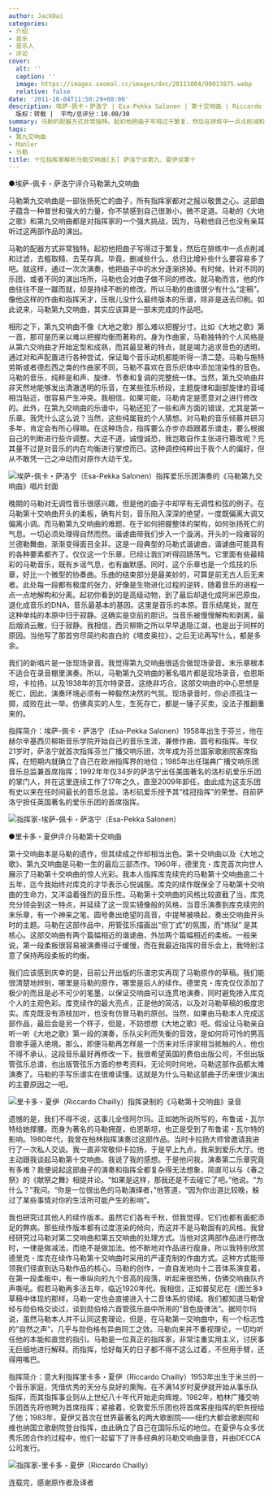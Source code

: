 ```yaml
---
author: JackDai
categories:
- 介绍
- 音乐
- 音乐人
- 评论
cover:
  alt: ''
  caption: ''
  image: https://images.soomal.cc/images/doc/20111004/00013875.webp
  relative: false
date: '2011-10-04T11:50:29+08:00'
description: 埃萨-佩卡・萨洛宁 | Esa-Pekka Salonen | 第十交响曲 | Riccardo Chailly | 里卡多・夏伊 | 源自：译自《留声机》杂志  |
  版权：转载 |  平均/总评分：10.00/30
summary: 马勒的配器方式非常独特。起初他把曲子写得过于繁复，然后在排练中一点点削减和过滤，去粗取精、去芜存真。毕竟，删减些什么，总归比增补些什么要容易多了吧。就这样，通过一次次演奏，他把曲子中的水分逐渐挤掉。有时候，针对不同的乐团，或者不同的演出场所，马勒也会对曲子……
tags:
- 第九交响曲
- Mahler
- 马勒
title: 十位指挥家解析马勒交响曲[五] 萨洛宁谈第九、夏伊谈第十
---
```


●埃萨-佩卡・萨洛宁评介马勒第九交响曲



马勒第九交响曲是一部张扬死亡的曲子，所有指挥家都对之报以敬畏之心。这部曲子蕴含一种普世和强大的力量，你不禁感到自己很渺小，微不足道。马勒的《大地之歌》和第九交响曲都是对指挥家的一个强大挑战，因为，马勒他自己也没有亲耳听过这两部作品的演出。

马勒的配器方式非常独特。起初他把曲子写得过于繁复，然后在排练中一点点削减和过滤，去粗取精、去芜存真。毕竟，删减些什么，总归比增补些什么要容易多了吧。就这样，通过一次次演奏，他把曲子中的水分逐渐挤掉。有时候，针对不同的乐团，或者不同的演出场所，马勒也会对曲子做不同的修改。就马勒而言，他的作曲往往不是一蹴而就，却是持续不断的修改。所以马勒的曲谱很少有什么“定稿”。像他这样的作曲和指挥天才，压根儿没什么最终版本的乐谱，除非是送去印刷。如此说来，马勒第九交响曲，其实应该算是一部未完成的作品吧。

相形之下，第九交响曲不像《大地之歌》那么难以把握分寸。比如《大地之歌》第一首，那可是历来以难以把握均衡而著称的。身为作曲家，马勒独特的个人风格是从第六交响曲才开始定型和成熟，而其最显著的特点，就是竭力追求音色的透明，通过对和声配置进行各种尝试，保证每个音乐动机都能听得一清二楚。马勒与施特劳斯或者德彪西之类的作曲家不同，马勒不喜欢在音乐织体中添加渲染性的音色。马勒的音乐，纯粹是和声、旋律、节奏和复调的完整统一体。当然，第九交响曲并非天然地能够发出清澈透明的乐音，在某些弦乐桥段，主题旋律和副部旋律的音域相当贴近，很容易产生冲突。我相信，如果可能，马勒肯定是愿意对之进行修改的。此外，在第九交响曲的乐谱中，马勒还犯了一些和声方面的错误，尤其是第一乐章。我凭什么这么说？当然，这些纯属我的个人猜想。对马勒的音乐倾慕并研习多年，肯定会有所心得嘛。在这种场合，指挥要么亦步亦趋跟着乐谱走，要么根据自己的判断进行些许调整。大逆不道，诚惶诚恐，我岂敢自作主张进行篡改呢？充其量不过是对音乐的内在均衡进行掌控而已。这种调控纯粹出于我个人的偏好，但从不敢凭一己之冲动而对原作大动干戈。

![埃萨-佩卡・萨洛宁（Esa-Pekka Salonen）指挥爱乐乐团演奏的《马勒第九交响曲》唱片封面](https://images.soomal.cc/images/doc/20111004/00013876.webp)





晚期的马勒对无调性音乐很感兴趣，但是他的曲子中却罕有无调性和弦的例子。在马勒第十交响曲开头的柔板，确有片刻，音乐陷入深深的绝望，一度既偏离大调又偏离小调。而马勒第九交响曲的难题，在于如何把握整体的架构，如何张扬死亡的气息。一切必须处理得自然而然。谐谑曲带我们步入一个漩涡，开头的一段雍容的兰德勒舞曲，渐渐变得面目全非。这是一段典型的马勒式谐谑曲，谐谑曲可能具有的各种要素都齐了。仅仅这一个乐章，已经让我们听得回肠荡气。它里面有些最精彩的马勒音乐，既有乡谣气息，也有幽默感。同时，这个乐章也是一个炫技的乐章，好比一个微型的协奏曲。乐曲的结束部分是最美妙的，可算是前无古人后无来者。此处每一段都有极度的张力，好像是生物进化过程的逆转，随着音乐的进程一点一点地解构和分离。起初你看到的是高级动物，到了最后却退化成阿米巴原虫，退化成音乐的DNA，音乐最基本的基因。这里是音乐的本原。音乐结尾处，就在这种单纯的本原中归于寂静。这确实是空前的胆识。当音乐被慢慢解构和剥离，最后烟消云散，归于寂静。我相信，西贝柳斯之所以早早退隐江湖，也是出于同样的原因。当他写了那首穷尽简约和直白的《塔皮奥拉》，之后无论再写什么，都是多余。

我们的新唱片是一张现场录音。我觉得第九交响曲很适合做现场录音。末乐章根本不适合在录音棚里演奏。所以，马勒第九交响曲的著名唱片都是现场录音，伯恩斯坦，卡拉扬，以及1938年的瓦尔特录音。这绝非巧合。这部交响曲的中心思想是死亡，因此，演奏环境必须有一种毅然决然的气氛。现场录音时，你必须孤注一掷，成败在此一举。仿佛真实的人生，生死存亡，都是一锤子买卖，没法子推翻重来的。


指挥简介：埃萨-佩卡・萨洛宁（Esa-Pekka Salonen）1958年出生于芬兰，他在赫尔辛基西贝柳斯音乐学院开始自己的音乐生涯，兼修作曲、圆号和指挥。年仅21岁时，萨洛宁就首次指挥芬兰广播交响乐团，次年成为芬兰国家歌剧院客席指挥，在短期内就确立了自己在欧洲指挥界的地位；1985年出任瑞典广播交响乐团音乐总监兼首席指挥；1992年年仅34岁的萨洛宁出任美国著名的洛杉矶爱乐乐团的掌门人，并在这里连续工作了17年之久，直至2009年卸任，由此成为这支乐团有史以来在任时间最长的音乐总监，洛杉矶爱乐授予其“桂冠指挥”的荣誉。目前萨洛宁担任英国著名的爱乐乐团的首席指挥。

![指挥家-埃萨-佩卡・萨洛宁（Esa-Pekka Salonen）](https://images.soomal.cc/images/doc/20111004/00013875.webp)






●里卡多・夏伊评介马勒第十交响曲

第十交响曲本是马勒的遗作，但其续成之作却相当出色。第十交响曲以及《大地之歌》、第九交响曲是马勒一生的最后三部杰作。1960年，德里克・库克首次向世人展示了马勒第十交响曲的惊人光彩。我本人指挥库克续完的马勒第十交响曲逾二十五年，迄今我始终对库克的才华表示心悦诚服。库克的续作既保全了马勒第十交响曲的生命力，又洋溢着强烈的音乐性。马勒第十交响曲的风格比较直截了当，库克充分领会到这一特点，并延续了这一现实镜像般的风格，当音乐演奏到库克续完的末乐章，有一个神来之笔。圆号奏出绝望的高音，中提琴被唤起，奏出交响曲开头时的主题。马勒在这部作品中，用管弦乐描画出“但丁式”的氛围，而“炼狱” 是其核心。这部交响曲有两个篇幅相近的谐谑曲，外加两个篇幅相近的柔板。一般来说，第一段柔板很容易被演奏得过于缓慢，而在我最近指挥的音乐会上，我特别注意了保持两段柔板的均衡。

我们应该感到庆幸的是，目前公开出版的乐谱忠实再现了马勒原作的草稿。我们能很清楚地辨别，哪里是马勒的原作，哪里是后人的续作。德里克・库克仅仅添加了极少的而且是必不可少的笔墨，以保证交响曲可以连贯地演奏，同时避免掺入库克个人的主观色彩。库克续作的最大亮点，正是他的简洁，以及对马勒草稿的极度忠实。库克既没有添枝加叶，也没有仿冒马勒的原创。当然，如果由马勒本人完成这部作品，最后会是另一个样子，但是，不妨想想《大地之歌》吧。假设让马勒亲自听一听《大地之歌》第一段的演奏，乐队尖利而失衡的音效，是如何将可怜的男高音歌手逼入绝境。那么，即便马勒再怎样是一个历来对乐评家相当抵触的人，他也不得不承认，这段音乐最好再修改一下。我很希望英国的费伯出版公司，不但出版管弦乐总谱，也出版管弦乐方面的参考资料。无论何时何地，马勒这部作品都太难演奏了。马勒的手写乐谱实在很难读懂。这就是为什么马勒这部曲子历来很少演出的主要原因之一吧。

![里卡多・夏伊（Riccardo Chailly）指挥录制的《马勒第十交响曲》录音](https://images.soomal.cc/images/doc/20111004/00013878.webp)





遗憾的是，我们不得不说，这事儿全怪阿尔玛。正如她所说所写的，布鲁诺・瓦尔特给她撑腰。而身为著名的马勒拥趸，伯恩斯坦，也正是受到了布鲁诺・瓦尔特的影响。1980年代，我曾在柏林指挥演奏过这部作品。当时卡拉扬大师曾邀请我进行了一次私人交谈。我一直非常敬仰卡拉扬，于是早上九点，我来到爱乐大厅。他主动跟我谈起马勒第十交响曲。我说了我的感想。于是他问我，演奏第二乐章究竟有多难？我便说起这部曲子的演奏和指挥全都复杂得无法想象，简直可以与《春之祭》的《献祭之舞》相提并论。“如果是这样，那我还是不去碰它了吧。”他说。“为什么？”我问。“你是一位很出色的马勒演绎者，”他答道，“因为你出道比较晚，躲过了某些事情对你的生活所可能产生的影响”。

我也研究过其他人的续作版本。虽然它们各有千秋，但我觉得，它们也都有画蛇添足的弊病。那些续作版本都有过度渲染的倾向，而这并不是马勒固有的风格。我曾经研究过马勒对第二交响曲和第五交响曲的处理方式。当他对这两部作品进行修改时，一律是做减法，而绝不是做加法。他不断地对作品进行瘦身。所以我特别欣赏德里克・库克在续作马勒第十交响曲时采用的严谨克制的作曲方式。这种方式能带领我们径直到达马勒作品的核心。马勒的创作，一直自发地向十二音体系演变着，在第一段柔板中，有一串纵向的九个音高的段落，听起来很恐怖，仿佛交响曲队齐声嘶吼。假若马勒再多活五年，临近1920年代，我相信，正如普契尼在《图兰多》草稿中体现的那样，马勒一定也会直接进入十二音体系的领域。我们都知道马勒曾经与勋伯格交谈过，谈到勋伯格六首管弦乐曲中所用的“音色旋律法”。据阿尔玛说，虽然马勒本人并不认同这套理论，但是，在马勒第一交响曲中，有一个标志性的“自然之声”，几乎与勋伯格有异曲同工之效。马勒向来并不重视理论，一切均听任他的本能和直觉的指引。马勒是一位真正的指挥家，非常注重实用主义，讨厌事无巨细地进行解释。而指挥，恰好每天的日子都不得不这么过着，不但用手臂，还得用嘴巴。


指挥简介：意大利指挥里卡多・夏伊（Riccardo Chailly）1953年出生于米兰的一个音乐家庭，凭借优秀的天分与良好的熏陶，在不满14岁时夏伊就开始从事乐队指挥，而其指挥事业则从上世纪八十年代开始走向辉煌。1982年，柏林广播交响乐团首先将他聘为首席指挥；紧接着，伦敦爱乐乐团也将首席客座指挥的职务授给了他；1983年，夏伊又首次在世界最著名的两大歌剧院――纽约大都会歌剧院和维也纳国立歌剧院登台指挥，由此确立了自己在国际乐坛的地位。在夏伊与众多优秀乐团合作的过程中，他们一起留下了许多经典的马勒交响曲录音，并由DECCA公司发行。

![指挥家-里卡多・夏伊（Riccardo Chailly）](https://images.soomal.cc/images/doc/20111004/00013877.webp)






连载完，感谢原作者及译者